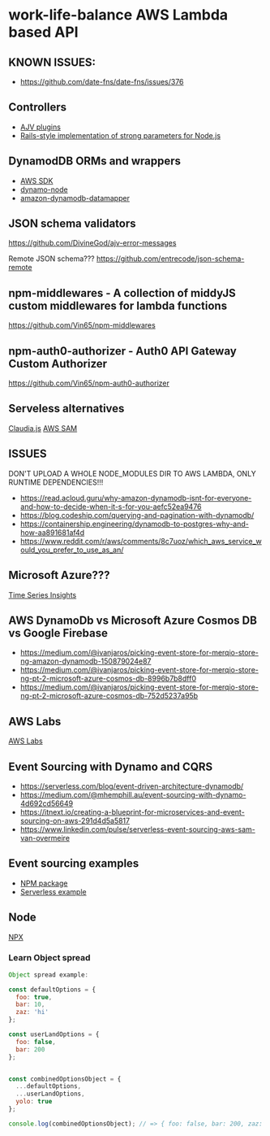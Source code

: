# work-life-balance AWS Lambda based API

## KNOWN ISSUES:
- https://github.com/date-fns/date-fns/issues/376

## Controllers
- [AJV plugins](https://github.com/DivineGod/ajv-error-messages)
- [Rails-style implementation of strong parameters for Node.js](https://www.npmjs.com/package/strong-params)

## DynamodDB ORMs and wrappers
- [AWS SDK](https://github.com/multidots/node-graphql-dynamodb-example/blob/master/dynamodb.js)
- [dynamo-node](https://www.npmjs.com/package/dynamo-node)
- [amazon-dynamodb-datamapper](https://aws.amazon.com/de/blogs/developer/introducing-the-amazon-dynamodb-datamapper-for-javascript-developer-preview/)

## JSON schema validators
https://github.com/DivineGod/ajv-error-messages

Remote JSON schema???
https://github.com/entrecode/json-schema-remote

## npm-middlewares - A collection of middyJS custom middlewares for lambda functions
https://github.com/Vin65/npm-middlewares

## npm-auth0-authorizer - Auth0 API Gateway Custom Authorizer
https://github.com/Vin65/npm-auth0-authorizer

## Serveless alternatives
[Claudia.js](https://claudiajs.com/tutorials/lambda-api-dynamo-db.html)
[AWS SAM](https://github.com/awslabs/serverless-application-model)

## ISSUES
DON'T UPLOAD A WHOLE NODE_MODULES DIR TO AWS LAMBDA, ONLY RUNTIME DEPENDENCIES!!!


- https://read.acloud.guru/why-amazon-dynamodb-isnt-for-everyone-and-how-to-decide-when-it-s-for-you-aefc52ea9476
- https://blog.codeship.com/querying-and-pagination-with-dynamodb/
- https://containership.engineering/dynamodb-to-postgres-why-and-how-aa891681af4d
- https://www.reddit.com/r/aws/comments/8c7uoz/which_aws_service_would_you_prefer_to_use_as_an/

## Microsoft Azure???
[Time Series Insights](https://azure.microsoft.com/en-us/services/time-series-insights/)

## AWS DynamoDb vs Microsoft Azure Cosmos DB vs Google Firebase
- https://medium.com/@ivanjaros/picking-event-store-for-merqio-store-ng-amazon-dynamodb-150879024e87
- https://medium.com/@ivanjaros/picking-event-store-for-merqio-store-ng-pt-2-microsoft-azure-cosmos-db-8996b7b8dff0
- https://medium.com/@ivanjaros/picking-event-store-for-merqio-store-ng-pt-2-microsoft-azure-cosmos-db-752d5237a95b

## AWS Labs
[AWS Labs](https://github.com/awslabs)

## Event Sourcing with Dynamo and CQRS
- https://serverless.com/blog/event-driven-architecture-dynamodb/
- https://medium.com/@mhemphill.au/event-sourcing-with-dynamo-4d692cd56649
- https://itnext.io/creating-a-blueprint-for-microservices-and-event-sourcing-on-aws-291d4d5a5817
- https://www.linkedin.com/pulse/serverless-event-sourcing-aws-sam-van-overmeire

## Event sourcing examples
- [NPM package](https://github.com/bakerface/dynamodb-event-store)
- [Serverless example](https://github.com/alessandrobologna/dynamodb-event-store)

## Node
[NPX](https://blog.npmjs.org/post/162869356040/introducing-npx-an-npm-package-runner)

### Learn Object spread
```javascript
Object spread example:

const defaultOptions = {  
  foo: true,
  bar: 10,
  zaz: 'hi'  
};

const userLandOptions = {  
  foo: false,
  bar: 200
};


const combinedOptionsObject = {  
  ...defaultOptions,
  ...userLandOptions,
  yolo: true
};

console.log(combinedOptionsObject); // => { foo: false, bar: 200, zaz: 'hi', yolo: true }
```
